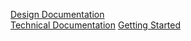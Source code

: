 [Design Documentation](design-documentation)  
[Technical Documentation](technical-documentation)
[Getting Started](getting-started)
